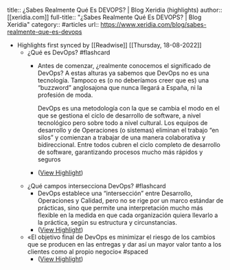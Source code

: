 title:: ¿Sabes Realmente Qué Es DEVOPS? | Blog Xeridia (highlights)
author:: [[xeridia.com]]
full-title:: "¿Sabes Realmente Qué Es DEVOPS? | Blog Xeridia"
category:: #articles
url:: https://www.xeridia.com/blog/sabes-realmente-que-es-devops

- Highlights first synced by [[Readwise]] [[Thursday, 18-08-2022]]
	- ¿Qué es DevOps? #flashcard
		- Antes de comenzar, ¿realmente conocemos el significado de DevOps? A estas alturas ya sabemos que DevOps no es una tecnología. Tampoco es (o no deberíamos creer que es) una “buzzword” anglosajona que nunca llegará a España, ni la profesión de moda.
		  
		  DevOps es una metodología con la que se cambia el modo en el que se gestiona el ciclo de desarrollo de software, a nivel tecnológico pero sobre todo a nivel cultural. Los equipos de desarrollo y de Operaciones (o sistemas) eliminan el trabajo “en silos” y comienzan a trabajar de una manera colaborativa y bidireccional. Entre todos cubren el ciclo completo de desarrollo de software, garantizando procesos mucho más rápidos y seguros
		- ([View Highlight](https://instapaper.com/read/1436144907/17176457))
	- ¿Qué campos intersecciona DevOps? #flashcard
		- DevOps establece una “intersección” entre Desarrollo, Operaciones y Calidad, pero no se rige por un marco estándar de prácticas, sino que permite una interpretación mucho más flexible en la medida en que cada organización quiera llevarlo a la práctica, según su estructura y circunstancias.
		- ([View Highlight](https://instapaper.com/read/1436144907/17176464))
	- «El objetivo final de DevOps es minimizar el riesgo de los cambios que se producen en las entregas y dar así un mayor valor tanto a los clientes como al propio negocio« #spaced
		- ([View Highlight](https://instapaper.com/read/1436144907/17176466))